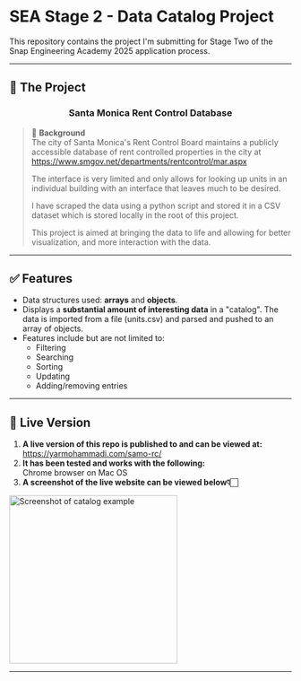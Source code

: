 # SEA Stage 2 - Data Catalog Project

This repository contains the project I'm submitting for Stage Two of the Snap Engineering Academy 2025 application process.

---

## 🎯 The Project

### <p align="center">Santa Monica Rent Control Database</p>

> 📝 **Background**  
> The city of Santa Monica's Rent Control Board maintains a publicly accessible database of rent controlled properties in the city at https://www.smgov.net/departments/rentcontrol/mar.aspx
>
> The interface is very limited and only allows for looking up units in an individual building with an interface that leaves much to be desired.
>
> I have scraped the data using a python script and stored it in a CSV
> dataset which is stored locally in the root of this project.
>
> This project is aimed at bringing the data to life and allowing for better visualization, and more interaction with the data.

---

## ✅ Features

- Data structures used: **arrays** and **objects**.
- Displays a **substantial amount of interesting data** in a "catalog".
  The data is imported from a file (units.csv) and parsed and pushed to an array of objects.
- Features include but are not limited to:
  - Filtering
  - Searching
  - Sorting
  - Updating
  - Adding/removing entries

---

## 🚀 Live Version

1. **A live version of this repo is published to and can be viewed at:**  
   https://yarmohammadi.com/samo-rc/
2. **It has been tested and works with the following:**  
   Chrome browser on Mac OS
3. **A screenshot of the live website can be viewed below👇🏻**

<img height="300" alt="Screenshot of catalog example" src="https://yarmohammadi.com/samo-rc/SaMo-RC-screenshot.png">

---
